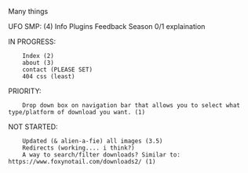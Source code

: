 Many things

UFO SMP: (4)
        Info
        Plugins
        Feedback
        Season 0/1 explaination

IN PROGRESS:

        Index (2)
        about (3)
        contact (PLEASE SET)
        404 css (least)

PRIORITY:

        Drop down box on navigation bar that allows you to select what type/platform of download you want. (1)

NOT STARTED:

        Updated (& alien-a-fie) all images (3.5)
        Redirects (working.... i think?)
        A way to search/filter downloads? Similar to: https://www.foxynotail.com/downloads2/ (1)
